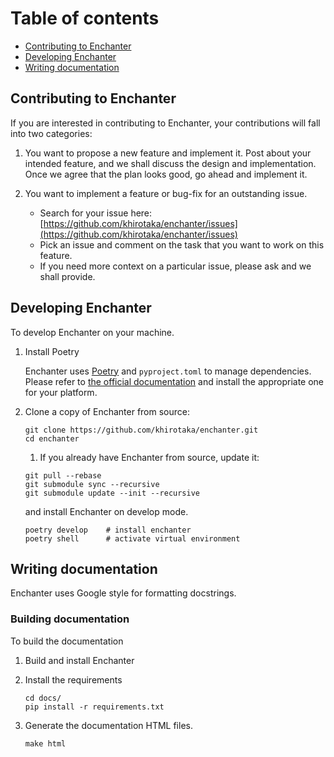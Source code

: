 # Table of contents
*   [Contributing to Enchanter](#Contributing-to-Enchanter)
*   [Developing Enchanter](#Developing-Enchanter)
*   [Writing documentation](#Writing-documentation)

## Contributing to Enchanter
If you are interested in contributing to Enchanter, your contributions will fall into two categories:

1.  You want to propose a new feature and implement it.
Post about your intended feature, and we shall discuss the design and implementation. 
Once we agree that the plan looks good, go ahead and implement it.

2.  You want to implement a feature or bug-fix for an outstanding issue.
    *   Search for your issue here: [https://github.com/khirotaka/enchanter/issues](https://github.com/khirotaka/enchanter/issues)
    *   Pick an issue and comment on the task that you want to work on this feature.
    *   If you need more context on a particular issue, please ask and we shall provide.

## Developing Enchanter
To develop Enchanter on your machine.

1.  Install Poetry

    Enchanter uses [Poetry](https://python-poetry.org) and `pyproject.toml` to manage dependencies.  
    Please refer to [the official documentation](https://python-poetry.org/docs/#installation) and install the appropriate one for your platform.

2.  Clone a copy of Enchanter from source:
    ```shell script
    git clone https://github.com/khirotaka/enchanter.git
    cd enchanter
    ```

    1.  If you already have Enchanter from source, update it:
    ```shell script
    git pull --rebase
    git submodule sync --recursive
    git submodule update --init --recursive
    ```

    and install Enchanter on develop mode.

    ```shell script
    poetry develop    # install enchanter
    poetry shell      # activate virtual environment
    ```

## Writing documentation
Enchanter uses Google style for formatting docstrings. 

### Building documentation
To build the documentation

1.  Build and install Enchanter
2.  Install the requirements
    ```shell script
    cd docs/
    pip install -r requirements.txt
    ```
    
3.  Generate the documentation HTML files.

    ```shell script
    make html
    ```
